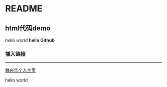 # README
<!DOCTYPE html>
## html代码demo
*hello world*
**hello Github**
### 插入链接
***
[魏兴华个人主页](https://github.com/weixinghua09)
<html>
<head>
	<title></title>
	<meta charset="utf-8">
</head>
<body>
	<div>
		<div></div>
		<div>
      			<p>hello world</p>
   		</div>
		<div></div>
	</div>
</body>
</html>
